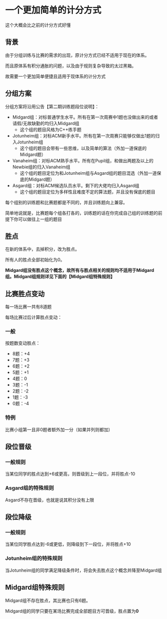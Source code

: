 # 一个更加简单的计分方式

这个大概会比之前的计分方式好懂

## 背景

由于分组训练与比赛的需求的出现，原计分方式已经不适用于现在的体系。

而且原体系有积分通胀的问题，以及由于规则复杂导致的太过黑箱。

故需要一个更加简单便捷且适用于现体系的计分方式

## 分组方案

分组方案将沿用公告【第二期训练题段位说明】：

+ Midgard组：对标普通学生水平。所有在第一次周赛中1题也没做出来的或者请假/无故缺勤的均归入Midgard组
  + 这个组的题目风格为C++练手题
+ Jotunheim组：对标ACM新手水平。所有在第一次周赛只能够仅做出1题的归入Jotunheim组
  + 这个组的题目会带有一些思维，以及简单的算法（外加一道保底的Midgard题）
+ Vanaheim组：对标ACM熟手水平。所有在Pupil组，和做出两题及以上的Newbie组的归入Vanaheim组
  + 这个组的题目定位为和Jotunheim组与Asgard组的题目混选（外加一道保底的Midgard题）
+ Asgard组：对标ACM候选队员水平。剩下的大佬均归入Asgard组
  + 这个组的题目定位为多样性且难度不定的算法题，并且没有保底的题目

每个组别的训练题和比赛题都是不同的，并且训练题向上兼容。

简单地说就是，比赛题每个组各打各的，训练题的话在你完成自己组的训练题的前提下你可以做往上一组的题目

## 胜点

在新的体系中，去掉积分，改为胜点。

所有人的胜点全部初始化为0。

**Midgard组没有胜点这个概念，故所有与胜点相关的规则均不适用于Midgard组。Midgard组规则详见下面的【Midgard组特殊规则】**

## 比赛胜点变动

每一场比赛一共有8道题

每场比赛过后计算胜点变动：

### 一般

按题数变动胜点：

+ 8题：+4
+ 7题：+3
+ 6题：+2
+ 5题：+1
+ 4题：0
+ 3题：-1
+ 2题：-2
+ 1题：-3
+ 0题：-4

### 特例

比赛小组第一且非0题者额外加一分（如果并列则都加）

## 段位晋级

### 一般规则

当某位同学的胜点达到+6或更高，则晋级到上一段位，并将胜点-10

### Asgard组的特殊规则

Asgard不存在晋级，也就是说其积分没有上限

## 段位降级

### 一般规则

当某位同学胜点达到-6或更低，则降级到下一段位，并将胜点+10

### Jotunheim组的特殊规则

当Jotunheim组的同学满足降级条件时，将会失去胜点这个概念并降至Midgard组

## Midgard组特殊规则

Midgard组不存在胜点，其比赛也只有6题。

Midgard组的同学只要在某场比赛完成全部题目方可晋级，胜点置为**0**
